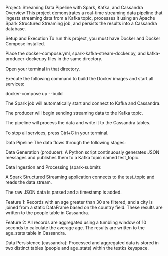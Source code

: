 Project: Streaming Data Pipeline with Spark, Kafka, and Cassandra
Overview
This project demonstrates a real-time streaming data pipeline that ingests streaming data from a Kafka topic, processes it using an Apache Spark Structured Streaming job, and persists the results into a Cassandra database.

Setup and Execution
To run this project, you must have Docker and Docker Compose installed.

Place the docker-compose.yml, spark-kafka-stream-docker.py, and kafka-producer-docker.py files in the same directory.

Open your terminal in that directory.

Execute the following command to build the Docker images and start all services:

docker-compose up --build

The Spark job will automatically start and connect to Kafka and Cassandra.

The producer will begin sending streaming data to the Kafka topic.

The pipeline will process the data and write it to the Cassandra tables.

To stop all services, press Ctrl+C in your terminal.

Data Pipeline
The data flows through the following stages:

Data Generation (producer): A Python script continuously generates JSON messages and publishes them to a Kafka topic named test_topic.

Data Ingestion and Processing (spark-submit):

A Spark Structured Streaming application connects to the test_topic and reads the data stream.

The raw JSON data is parsed and a timestamp is added.

Feature 1: Records with an age greater than 30 are filtered, and a city is joined from a static DataFrame based on the country field. These results are written to the people table in Cassandra.

Feature 2: All records are aggregated using a tumbling window of 10 seconds to calculate the average age. The results are written to the age_stats table in Cassandra.

Data Persistence (cassandra): Processed and aggregated data is stored in two distinct tables (people and age_stats) within the testks keyspace.
